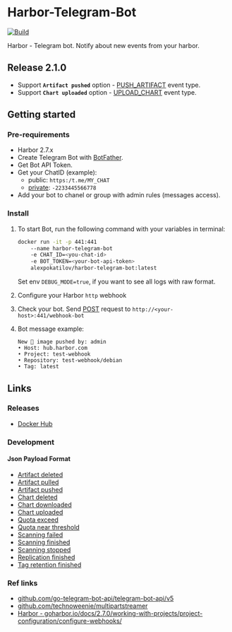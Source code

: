 # Harbor-Telegram-Bot

[![Build](https://github.com/AlexPokatilov/Harbor-Telegram-Bot/actions/workflows/docker.yml/badge.svg)](https://github.com/AlexPokatilov/Harbor-Telegram-Bot/actions/workflows/docker.yml)

Harbor - Telegram bot. Notify about new events from your harbor.

## Release 2.1.0

- Support **`Artifact pushed`** option - [PUSH_ARTIFACT](https://goharbor.io/docs/2.7.0/working-with-projects/project-configuration/configure-webhooks/#:~:text=artifact%20to%20registry-,PUSH_ARTIFACT,-Repository%20namespace%20name) event type.
- Support **`Chart uploaded`** option - [UPLOAD_CHART](https://goharbor.io/docs/2.7.0/working-with-projects/project-configuration/configure-webhooks/#:~:text=chart%20to%20chartMuseum-,UPLOAD_CHART,-Repository%20name%2C%20chart) event type.

## Getting started

### Pre-requirements

- Harbor 2.7.x
- Create Telegram Bot with [BotFather](https://core.telegram.org/bots/features#botfather).
- Get Bot API Token.
- Get your ChatID (example):
    - public: `https:/t.me/MY_CHAT`
    - [private](https://telegram-bot-sdk.readme.io/reference/getupdates): `-2233445566778`
- Add your bot to chanel or group with admin rules (messages access).

### Install

1. To start Bot, run the following command with your variables in terminal:

    ``` bash
    docker run -it -p 441:441
        --name harbor-telegram-bot
        -e CHAT_ID=<you-chat-id>
        -e BOT_TOKEN=<your-bot-api-token>
        alexpokatilov/harbor-telegram-bot:latest
    ```

    Set env `DEBUG_MODE=true`, if you want to see all logs with raw format.

2. Configure your Harbor `http` webhook

3. Check your bot. Send [POST](#json-payload-format) request to `http://<your-host>:441/webhook-bot`

4. Bot message example:

    ```text
    New 🐳 image pushed by: admin
    • Host: hub.harbor.com
    • Project: test-webhook
    • Repository: test-webhook/debian
    • Tag: latest
    ```

## Links

### Releases

- [Docker Hub](https://hub.docker.com/r/alexpokatilov/harbor-telegram-bot)

### Development

#### Json Payload Format

- [Artifact deleted](./readme/PayloadFormat/DELETE_ARTIFACT.json)
- [Artifact pulled](./readme/PayloadFormat/PULL_ARTIFACT.json)
- [Artifact pushed](./readme/PayloadFormat/PULL_ARTIFACT.json)
- [Chart deleted](./readme/PayloadFormat/DELETE_CHART.json)
- [Chart downloaded](./readme/PayloadFormat/DOWNLOAD_CHART.json)
- [Chart uploaded](./readme/PayloadFormat/UPLOAD_CHART.json)
- [Quota exceed](./readme/PayloadFormat/QUOTA_EXCEED.json)
- [Quota near threshold](./readme/PayloadFormat/QUOTA_WARNING.json)
- [Scanning failed](./readme/PayloadFormat/SCANNING_FAILED.json)
- [Scanning finished](./readme/PayloadFormat/SCANNING_COMPLETED.json)
- [Scanning stopped](./readme/PayloadFormat/SCANNING_STOPPED.json)
- [Replication finished](./readme/PayloadFormat/REPLICATION.json)
- [Tag retention finished](./readme/PayloadFormat/TAG_RETENTION_FINISHED.json)

### Ref links

- [github.com/go-telegram-bot-api/telegram-bot-api/v5](https://pkg.go.dev/github.com/go-telegram-bot-api/telegram-bot-api/v5@v5.5.1)
- [github.com/technoweenie/multipartstreamer](https://pkg.go.dev/github.com/technoweenie/multipartstreamer@v1.0.1)
- [Harbor - goharbor.io/docs/2.7.0/working-with-projects/project-configuration/configure-webhooks/](https://goharbor.io/docs/2.7.0/working-with-projects/project-configuration/configure-webhooks/)
